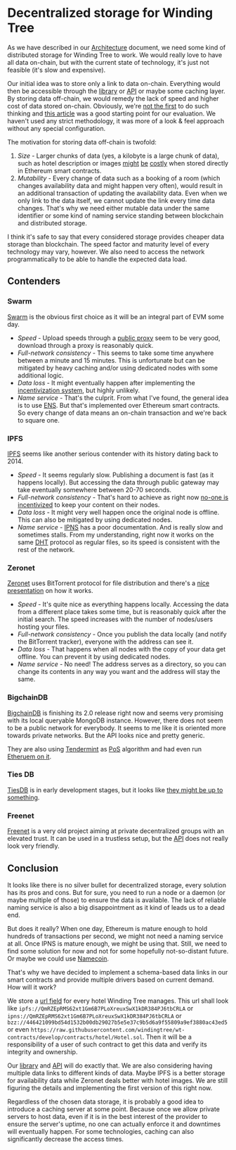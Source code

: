 # Decentralized storage for Winding Tree

As we have described in our [Architecture](https://github.com/windingtree/wiki/architecture-hotel.md#distributed-database-d-db)
document, we need some kind of distributed storage for Winding Tree to work. We would really love to have all data on-chain, but
with the current state of technology, it's just not feasible (it's slow and expensive).

Our initial idea was to store only a link to data on-chain. Everything would then be
accessible through the [library](https://github.com/windingtree/wt-js-libs) or [API](https://github.com/windingtree/wt-read-api)
or maybe some caching layer. By storing data off-chain, we would remedy the lack of speed and higher cost of data stored on-chain.
Obviously, we're [not the first](https://github.com/TiesNetwork/ties-docs/wiki/Where-do-decentralized-applications-store-their-data%3F)
to do such thinking and [this article](https://decentralized.blog/picking-a-decentralized-storage-system.html)
was a good starting point for our evaluation. We haven't used any strict methodology, it was more of a look & feel approach
without any special configuration.

The motivation for storing data off-chain is twofold:

1. *Size* - Larger chunks of data (yes, a kilobyte is a large chunk of data), such as hotel description or images
[might](https://hackernoon.com/ether-purchase-power-df40a38c5a2f) [be](https://ethereum.stackexchange.com/a/896)
[costly](https://www.reddit.com/r/ethereum/comments/6rj8ks/current_storage_costs_and_limits/dl5scwq/) when stored
directly in Ethereum smart contracts.
1. *Mutability* - Every change of data such as a booking of a room (which changes availability data and might happen very often),
would result in an additional transaction of updating the availability data. Even when we only link to the data
itself, we cannot update the link every time data changes. That's why we need either mutable data under the 
same identifier or some kind of naming service standing between blockchain and distributed storage.

I think it's safe to say that every considered storage provides cheaper data storage than blockchain. The speed
factor and maturity level of every technology may vary, however. We also need to access the network programmatically
to be able to handle the expected data load.

## Contenders

### Swarm

[Swarm](https://swarm-guide.readthedocs.io) is the obvious first choice as it will be an integral part of EVM some day.

- *Speed* - Upload speeds through a [public proxy](http://swarm-gateways.net) seem to be very good, download through a proxy is reasonably quick.
- *Full-network consistency* - This seems to take some time anywhere between a minute and 15 minutes. This is unfortunate but
can be mitigated by heavy caching and/or using dedicated nodes with some additional logic.
- *Data loss* - It might eventually happen after implementing the [incentivization system](https://www.youtube.com/watch?v=9Cgyhsjsfbg&feature=youtu.be&list=PLaM7G4Llrb7xNkX0gugDyUm6Z_RrCvWPk),
but highly unlikely.
- *Name service* - That's the culprit. From what I've found, the general idea is to use [ENS](https://ens.domains/). But that's
implemented over Ethereum smart contracts. So every change of data means an on-chain transaction and we're back to square one.

### IPFS

[IPFS](https://ipfs.io/) seems like another serious contender with its history dating back to 2014.

- *Speed* - It seems regularly slow. Publishing a document is fast (as it happens locally). But accessing the data through public gateway
may take eventually somewhere between 20-70 seconds.
- *Full-network consistency* - That's hard to achieve as right now [no-one is incentivized](https://github.com/ipfs/faq/issues/47) to keep
your content on their nodes.
- *Data loss* - It might very well happen once the original node is offline. This can also be mitigated by using dedicated nodes.
- *Name service* - [IPNS](https://medium.com/@yaniv_g/hosting-websites-on-ipfs-with-ipns-b94659c42b52) has a poor documentation. And is really slow
and sometimes stalls. From my understanding, right now it works on the same [DHT](https://github.com/ipfs/go-ipfs/issues/1396) protocol
as regular files, so its speed is consistent with the rest of the network.

### Zeronet

[Zeronet](https://zeronet.io/) uses BitTorrent protocol for file distribution and there's a
[nice presentation](https://docs.google.com/presentation/d/1_2qK1IuOKJ51pgBvllZ9Yu7Au2l551t3XBgyTSvilew/pub?start=false&loop=false&delayms=3000&slide=id.g9a1cce9ee_0_4)
on how it works.

- *Speed* - It's quite nice as everything happens locally. Accessing the data from a different place takes some time, but is reasonably quick
after the initial search. The speed increases with the number of nodes/users hosting your files.
- *Full-network consistency* - Once you publish the data locally (and notify the BitTorrent tracker), everyone with the address can see it.
- *Data loss* - That happens when all nodes with the copy of your data get offline. You can prevent it by using dedicated nodes.
- *Name service* - No need! The address serves as a directory, so you can change its contents in any way you want and the address will stay the same.

### BigchainDB

[BigchainDB](https://www.bigchaindb.com/) is finishing its 2.0 release right now and seems very promising
with its local queryable MongoDB instance. However, there does not seem to be a public network for everybody.
It seems to me like it is oriented more towards private networks. But the API looks nice and pretty generic.

They are also using [Tendermint](https://tendermint.readthedocs.io/en/master/) as [PoS](https://en.wikipedia.org/wiki/Proof-of-stake)
algorithm and had even run [Etheruem on it](http://ethermint.readthedocs.io/en/master/).

### Ties DB

[TiesDB](https://tiesdb.com/) is in early development stages, but it looks like
[they might be up to something](https://github.com/TiesNetwork/ties-docs/wiki/Where-do-decentralized-applications-store-their-data%3F).

### Freenet

[Freenet](https://freenetproject.org/index.html) is a very old project aiming at private decentralized
groups with an elevated trust. It can be used in a trustless setup, but the
[API](https://bluishcoder.co.nz//2017/03/28/introduction-to-the-freenet-api.html) does not really look
very friendly.

## Conclusion

It looks like there is no silver bullet for decentralized storage, every solution has its pros and cons.
But for sure, you need to run a node or a daemon (or maybe multiple of those) to ensure the data is available.
The lack of reliable naming service is also a big disappointment as it kind of leads us to a dead end.

But does it really? When one day, Ethereum is mature enough to hold hundreds of transactions per second, we might
not need a naming service at all. Once IPNS is mature enough, we might be using that. Still, we need to find
some solution for now and not for some hopefully not-so-distant future. Or maybe we could use [Namecoin](https://namecoin.org/).

That's why we have decided to implement a schema-based data links in our smart contracts and provide multiple
drivers based on current demand. How will it work?

We store a [url field](https://github.com/windingtree/wt-contracts/blob/develop/contracts/hotel/Hotel.sol#L22)
for every hotel Winding Tree manages. This url shall look like `ipfs://QmRZEpRMS62xt1Gm6B7PLoXreuxSwX1kDR384PJ6tbCRLA`
or `ipns://QmRZEpRMS62xt1Gm6B7PLoXreuxSwX1kDR384PJ6tbCRLA` or `bzz://446421099bd54d1532b00db29027b5e5e37c9b5d6a9f55809a9ef3880ac43ed5`
or even `https://raw.githubusercontent.com/windingtree/wt-contracts/develop/contracts/hotel/Hotel.sol`. Then
it will be a responsibility of a user of such contract to get this data and verify its integrity and ownership.

Our [library](https://github.com/windingtree/wt-js-libs) and [API](https://github.com/windingtree/wt-read-api)
will do exactly that. We are also considering having multiple data links to different kinds of data. Maybe IPFS
is a better storage for availability data while Zeronet deals better with hotel images. We are still figuring the details
and implementing the first version of this right now.

Regardless of the chosen data storage, it is probably a good idea to introduce a caching server at some point.
Because once we allow private servers to host data, even if it is in the best interest of the provider
to ensure the server's uptime, no one can actually enforce it and downtimes will eventually happen. For some
technologies, caching can also significantly decrease the access times.
